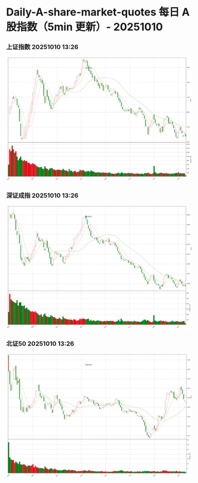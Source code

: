 
# Daily-A-share-market-quotes 每日 A 股指数（5min 更新）- 20251010

### 上证指数 20251010 13:26
![](./fig/2025/10/20251010-sh000001.png)

### 深证成指 20251010 13:26
![](./fig/2025/10/20251010-sz399001.png)

### 北证50 20251010 13:26
![](./fig/2025/10/20251010-bj899050.png)
